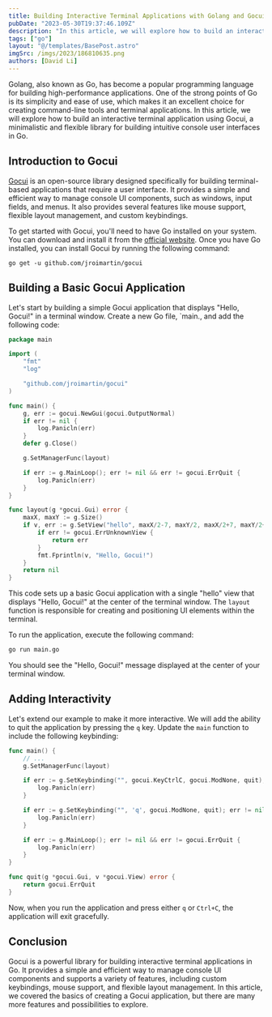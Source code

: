 ```yaml
---
title: Building Interactive Terminal Applications with Golang and Gocui
pubDate: "2023-05-30T19:37:46.109Z"
description: "In this article, we will explore how to build an interactive terminal application using Gocui."
tags: ["go"]
layout: "@/templates/BasePost.astro"
imgSrc: /imgs/2023/186810635.png
authors: [David Li]
---
```



Golang, also known as Go, has become a popular programming language for building high-performance applications. One of the strong points of Go is its simplicity and ease of use, which makes it an excellent choice for creating command-line tools and terminal applications. In this article, we will explore how to build an interactive terminal application using Gocui, a minimalistic and flexible library for building intuitive console user interfaces in Go.

## Introduction to Gocui

[Gocui](https://github.com/jroimartin/gocui) is an open-source library designed specifically for building terminal-based applications that require a user interface. It provides a simple and efficient way to manage console UI components, such as windows, input fields, and menus. It also provides several features like mouse support, flexible layout management, and custom keybindings.

To get started with Gocui, you'll need to have Go installed on your system. You can download and install it from the [official website](https://golang.org/dl/). Once you have Go installed, you can install Gocui by running the following command:

```
go get -u github.com/jroimartin/gocui
```

## Building a Basic Gocui Application

Let's start by building a simple Gocui application that displays "Hello, Gocui!" in a terminal window. Create a new Go file, `main., and add the following code:

```go
package main

import (
	"fmt"
	"log"

	"github.com/jroimartin/gocui"
)

func main() {
	g, err := gocui.NewGui(gocui.OutputNormal)
	if err != nil {
		log.Panicln(err)
	}
	defer g.Close()

	g.SetManagerFunc(layout)

	if err := g.MainLoop(); err != nil && err != gocui.ErrQuit {
		log.Panicln(err)
	}
}

func layout(g *gocui.Gui) error {
	maxX, maxY := g.Size()
	if v, err := g.SetView("hello", maxX/2-7, maxY/2, maxX/2+7, maxY/2+2); err != nil {
		if err != gocui.ErrUnknownView {
			return err
		}
		fmt.Fprintln(v, "Hello, Gocui!")
	}
	return nil
}
```

This code sets up a basic Gocui application with a single "hello" view that displays "Hello, Gocui!" at the center of the terminal window. The `layout` function is responsible for creating and positioning UI elements within the terminal.

To run the application, execute the following command:

```bash
go run main.go
```

You should see the "Hello, Gocui!" message displayed at the center of your terminal window.

## Adding Interactivity

Let's extend our example to make it more interactive. We will add the ability to quit the application by pressing the `q` key. Update the `main` function to include the following keybinding:

```go
func main() {
	// ...
	g.SetManagerFunc(layout)

	if err := g.SetKeybinding("", gocui.KeyCtrlC, gocui.ModNone, quit); err != nil {
		log.Panicln(err)
	}

	if err := g.SetKeybinding("", 'q', gocui.ModNone, quit); err != nil {
		log.Panicln(err)
	}

	if err := g.MainLoop(); err != nil && err != gocui.ErrQuit {
		log.Panicln(err)
	}
}

func quit(g *gocui.Gui, v *gocui.View) error {
	return gocui.ErrQuit
}
```

Now, when you run the application and press either `q` or `Ctrl+C`, the application will exit gracefully.

## Conclusion

Gocui is a powerful library for building interactive terminal applications in Go. It provides a simple and efficient way to manage console UI components and supports a variety of features, including custom keybindings, mouse support, and flexible layout management. In this article, we covered the basics of creating a Gocui application, but there are many more features and possibilities to explore. 
